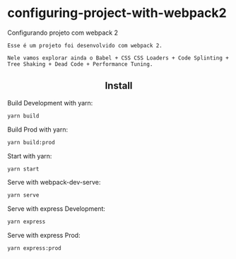 # configuring-project-with-webpack2
Configurando projeto com webpack 2


```
Esse é um projeto foi desenvolvido com webpack 2.

Nele vamos explorar ainda o Babel + CSS CSS Loaders + Code Splinting + Tree Shaking + Dead Code + Performance Tuning.

```

<h2 align="center">Install</h2>

Build Development with yarn:

```bash
yarn build
```

Build Prod with yarn:

```bash
yarn build:prod
```

Start with yarn:

```bash
yarn start
```

Serve with webpack-dev-serve:

```bash
yarn serve
```

Serve with express Development:

```bash
yarn express
```

Serve with express Prod:

```bash
yarn express:prod
```